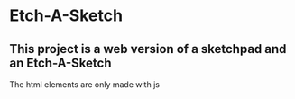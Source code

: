# Etch-A-Sketch
## This project is a web version of a sketchpad and an Etch-A-Sketch
The html elements are only  made with js
